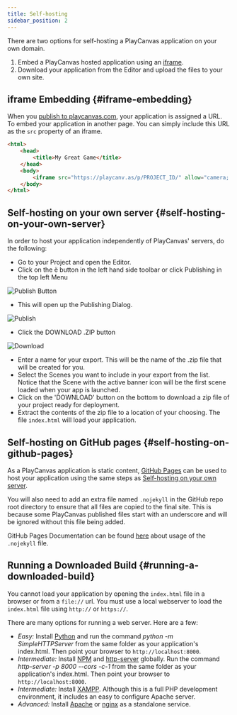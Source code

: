 ```yaml
---
title: Self-hosting
sidebar_position: 2
---
```


There are two options for self-hosting a PlayCanvas application on your own domain.

1. Embed a PlayCanvas hosted application using an [iframe][1].
2. Download your application from the Editor and upload the files to your own site.

## iframe Embedding {#iframe-embedding}

When you [publish to playcanvas.com][2], your application is assigned a URL. To embed your application in another page. You can simply include this URL as the `src` property of an iframe.

```html
<html>
    <head>
        <title>My Great Game</title>
    </head>
    <body>
        <iframe src="https://playcanv.as/p/PROJECT_ID/" allow="camera; microphone; xr-spatial-tracking; fullscreen" allowfullscreen></iframe>
    </body>
</html>
```

## Self-hosting on your own server {#self-hosting-on-your-own-server}

In order to host your application independently of PlayCanvas' servers, do the following:

* Go to your Project and open the Editor.
* Click on the <span class="pc-icon">&#57911;</span> button in the left hand side toolbar or click Publishing in the top left Menu

![Publish Button](/img/user-manual/publishing/toolbar-publish.png)

* This will open up the Publishing Dialog.

![Publish](/img/user-manual/publishing/dialog-publish.png)

* Click the DOWNLOAD .ZIP button

![Download](/img/user-manual/publishing/dialog-publish-download.png)

* Enter a name for your export. This will be the name of the .zip file that will be created for you.
* Select the Scenes you want to include in your export from the list. Notice that the Scene with the active banner icon will be the first scene loaded when your app is launched.
* Click on the 'DOWNLOAD' button on the bottom to download a zip file of your project ready for deployment.
* Extract the contents of the zip file to a location of your choosing. The file `index.html` will load your application.

## Self-hosting on GitHub pages {#self-hosting-on-github-pages}

As a PlayCanvas application is static content, [GitHub Pages][12] can be used to host your application using the same steps as [Self-hosting on your own server](#self-hosting-on-your-own-server).

You will also need to add an extra file named `.nojekyll` in the GitHub repo root directory to ensure that all files are copied to the final site. This is because some PlayCanvas published files start with an underscore and will be ignored without this file being added.

GitHub Pages Documentation can be found [here][13] about usage of the `.nojekyll` file.

## Running a Downloaded Build {#running-a-downloaded-build}

You cannot load your application by opening the `index.html` file in a browser or from a `file://` url. You must use a local webserver to load the `index.html` file using `http://` or `https://`.

There are many options for running a web server. Here are a few:

* *Easy:* Install [Python][6] and run the command *python -m SimpleHTTPServer* from the same folder as your application's index.html. Then point your browser to `http://localhost:8000`.
* *Intermediate:* Install [NPM][10] and [http-server][11] globally. Run the command *http-server -p 8000 --cors -c-1* from the same folder as your application's index.html. Then point your browser to `http://localhost:8000`.
* *Intermediate:* Install [XAMPP][7]. Although this is a full PHP development environment, it includes an easy to configure Apache server.
* *Advanced:* Install [Apache][8] or [nginx][9] as a standalone service.

[1]: https://developer.mozilla.org/en-US/docs/Web/HTML/Element/iframe
[2]: /user-manual/editor/publishing/web/playcanvas-hosting
[6]: https://www.python.org/
[7]: https://www.apachefriends.org/index.html
[8]: https://httpd.apache.org/
[9]: https://www.nginx.com/
[10]: https://www.npmjs.com/
[11]: https://www.npmjs.com/package/http-server
[12]: https://pages.github.com/
[13]: https://docs.github.com/en/pages/getting-started-with-github-pages/about-github-pages#static-site-generators
